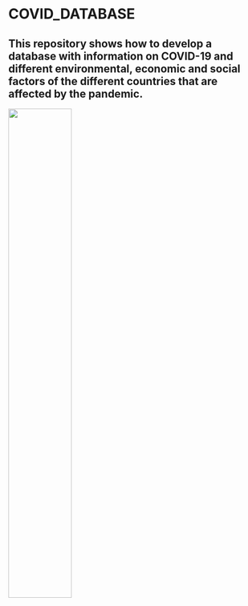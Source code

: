 # COVID_DATABASE
## This repository shows how to develop a database with information on COVID-19 and different environmental, economic and social factors of the different countries that are affected by the pandemic.
<img src='https://www.hoyesarte.com/wp-content/uploads/2020/03/covid-19.jpg' height = 50%>
